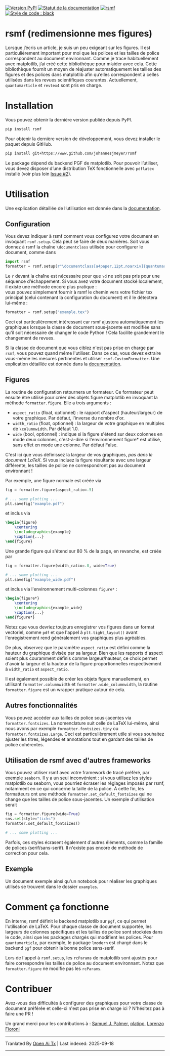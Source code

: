 [![Version PyPI](https://badge.fury.io/py/rsmf.svg)](https://pypi.org/project/rsmf/)
[![Statut de la documentation](https://readthedocs.org/projects/rsmf/badge/?version=latest)](https://rsmf.readthedocs.io/en/latest/?badge=latest)
[![rsmf](https://circleci.com/gh/johannesjmeyer/rsmf.svg?style=shield)](https://github.com/johannesjmeyer/rsmf)
[![Style de code : black](https://img.shields.io/badge/code%20style-black-000000.svg)](https://github.com/psf/black)


# rsmf (redimensionne mes figures)

Lorsque j’écris un article, je suis un peu exigeant sur les figures. Il est particulièrement important pour moi que les polices et les tailles de police correspondent au document environnant. Comme je trace habituellement avec matplotlib, j’ai créé cette bibliothèque pour m’aider avec cela. Cette bibliothèque fournit un moyen de 
réajuster automatiquement les tailles des figures et des polices dans matplotlib afin qu’elles correspondent à celles utilisées dans les revues scientifiques courantes. Actuellement, `quantumarticle` et `revtex4` sont pris en charge.

# Installation

Vous pouvez obtenir la dernière version publiée depuis PyPI.
```bash
pip install rsmf
```
Pour obtenir la dernière version de développement, vous devez installer le paquet depuis GitHub.
```bash
pip install git+https://www.github.com/johannesjmeyer/rsmf
```

Le package dépend du backend PGF de matplotlib. Pour pouvoir l’utiliser, vous devez disposer d’une distribution TeX fonctionnelle avec `pdflatex` installé (voir plus loin [Issue #2](https://github.com/johannesjmeyer/rsmf/issues/2)).

# Utilisation

Une explication détaillée de l’utilisation est donnée dans la [documentation](https://rsmf.readthedocs.io/en/latest/source/howto.html).

## Configuration
Vous devez indiquer à rsmf comment vous configurez votre document en invoquant `rsmf.setup`. Cela peut se faire de deux manières. Soit vous donnez à rsmf la chaîne `\documentclass` utilisée pour configurer le document, comme dans
```python
import rsmf
formatter = rsmf.setup(r"\documentclass[a4paper,12pt,noarxiv]{quantumarticle}")
```
Le `r` devant la chaîne est nécessaire pour que `\d` ne soit pas pris pour une séquence d’échappement. Si vous avez votre document stocké localement, il existe une méthode encore plus pratique :  
vous pouvez simplement fournir à rsmf le chemin vers votre fichier tex principal (celui contenant la configuration du document) et il le détectera lui-même :
```python
formatter = rsmf.setup("example.tex")
```
Ceci est particulièrement intéressant car rsmf ajustera automatiquement les graphiques lorsque la classe de document sous-jacente est modifiée sans qu'il soit nécessaire de changer le code Python ! Cela facilite grandement le changement de revues.

Si la classe de document que vous ciblez n'est pas prise en charge par `rsmf`, vous pouvez quand même l'utiliser. Dans ce cas, vous devez extraire vous-même les mesures pertinentes et utiliser `rsmf.CustomFormatter`. Une explication détaillée est donnée dans la [documentation](https://rsmf.readthedocs.io/en/latest/source/howto.html).

## Figures
La routine de configuration retournera un formateur. Ce formateur peut ensuite être utilisé pour créer des objets figure matplotlib en invoquant la méthode `formatter.figure`. Elle a trois arguments :

* `aspect_ratio` (float, optionnel) : le rapport d'aspect (hauteur/largeur) de votre graphique. Par défaut, l'inverse du nombre d'or.
* `width_ratio` (float, optionnel) : la largeur de votre graphique en multiples de `\columnwidth`. Par défaut 1.0.
* `wide` (bool, optionnel) : indique si la figure s'étend sur deux colonnes en mode deux colonnes, 
                c'est-à-dire si l'environnement figure* est utilisé, sans effet en mode une colonne. Par défaut False.

C'est ici que vous définissez la largeur de vos graphiques, _pas dans le document LaTeX._ Si vous incluez la figure résultante avec une largeur différente, les tailles de police ne correspondront pas au document environnant !

Par exemple, une figure normale est créée via
```python
fig = formatter.figure(aspect_ratio=.5)

# ... some plotting ...
plt.savefig("example.pdf")
```
et inclus via
```tex
\begin{figure}
	\centering
	\includegraphics{example}
	\caption{...}
\end{figure}
```
Une grande figure qui s'étend sur 80 % de la page, en revanche, est créée par
```python
fig = formatter.figure(width_ratio=.8, wide=True)

# ... some plotting ...
plt.savefig("example_wide.pdf")
```
et inclus via l'environnement multi-colonnes `figure*` :
```tex
\begin{figure*}
	\centering
	\includegraphics{example_wide}
	\caption{...}
\end{figure*}
```

Notez que vous devriez toujours enregistrer vos figures dans un format vectoriel, comme `pdf` et que l'appel à `plt.tight_layout()` avant l'enregistrement rend généralement vos graphiques plus agréables.

De plus, observez que le paramètre ``aspect_ratio`` est défini comme la hauteur du graphique divisée par sa largeur. Bien que les rapports d'aspect soient plus couramment définis comme largeur/hauteur, ce choix permet d'avoir la largeur et la hauteur de la figure proportionnelles respectivement à ``width_ratio`` et ``aspect_ratio``.

Il est également possible de créer les objets figure manuellement, en utilisant `formatter.columnwidth` et `formatter.wide_columnwidth`, la routine `formatter.figure` est un wrapper pratique autour de cela.

## Autres fonctionnalités
Vous pouvez accéder aux tailles de police sous-jacentes via `formatter.fontsizes`. La nomenclature suit celle de LaTeX lui-même, ainsi nous avons par exemple `formatter.fontsizes.tiny` ou `formatter.fontsizes.Large`.
Ceci est particulièrement utile si vous souhaitez ajuster les titres, légendes et annotations tout en gardant des tailles de police cohérentes.

## Utilisation de rsmf avec d'autres frameworks
Vous pouvez utiliser rsmf avec votre framework de tracé préféré, par exemple `seaborn`. Il y a un seul inconvénient : si vous utilisez les styles matplotlib ou seaborn, vous pourriez écraser les réglages imposés par rsmf, notamment en ce qui concerne la taille de la police. À cette fin, les formatteurs ont une méthode `formatter.set_default_fontsizes` qui ne change que les tailles de police sous-jacentes. Un exemple d'utilisation serait
```python
fig = formatter.figure(wide=True)
sns.set(style="ticks")
formatter.set_default_fontsizes()

# ... some plotting ...
```
Parfois, ces styles écrasent également d'autres éléments, comme la famille de polices (serif/sans-serif). Il n'existe pas encore de méthode de correction pour cela.

## Exemple
Un document exemple ainsi qu'un notebook pour réaliser les graphiques utilisés se trouvent dans le dossier `examples`.

# Comment ça fonctionne
En interne, rsmf définit le backend matplotlib sur `pgf`, ce qui permet l'utilisation de LaTeX. Pour chaque classe de document supportée, les largeurs de colonnes spécifiques et les tailles de police sont stockées dans le code, ainsi que les packages chargés qui modifient les polices. Pour `quantumarticle`, par exemple, le package `lmodern` est chargé dans le backend `pgf` pour obtenir la bonne police sans-serif.

Lors de l'appel à `rsmf.setup`, les `rcParams` de matplotlib sont ajustés pour faire correspondre les tailles de police au document environnant. Notez que `formatter.figure` ne modifie pas les `rcParams`.

# Contribuer
Avez-vous des difficultés à configurer des graphiques pour votre classe de document préférée et celle-ci n'est pas prise en charge ici ? N'hésitez pas à faire une PR !

Un grand merci pour les contributions à :
[Samuel J. Palmer](https://github.com/sp94), 
[platipo](https://github.com/platipo), 
[Lorenzo Fioroni](https://github.com/LorenzoFioroni)



---

Tranlated By [Open Ai Tx](https://github.com/OpenAiTx/OpenAiTx) | Last indexed: 2025-09-18

---